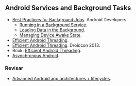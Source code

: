 Android Services and Background Tasks
-------------------------------------

* [Best Practices for Background Jobs](http://developer.android.com/training/best-background.html). Android Developers.
  * [Running in a Background Service](http://developer.android.com/training/run-background-service/index.html).
  * [Loading Data in the Background](http://developer.android.com/training/load-data-background/index.html).
  * [Managing Device Awake State](http://developer.android.com/training/scheduling/index.html).
* [Efficient Android Threading](http://vimeo.com/78912113).
* [Efficient Android Threading](https://www.youtube.com/watch?v=_q12gb7OwsA). Droidcon 2013.
* Book: [Efficient Android Threading](http://shop.oreilly.com/product/mobile/0636920029397.do).
* [Asynchronous Android](http://www.amazon.com/Asynchronous-Android-Steve-Liles/dp/1783286873/ref=pd_sim_sbs_b_5?ie=UTF8&refRID=0J62P0XKSJ9XXH8QW6XN).
 
### Revisar
* [Advanced Android app architectures + lifecycles](http://oredev.org/2013/wed-fri-conference/advanced-android-app-architectures--lifecycles).
  
